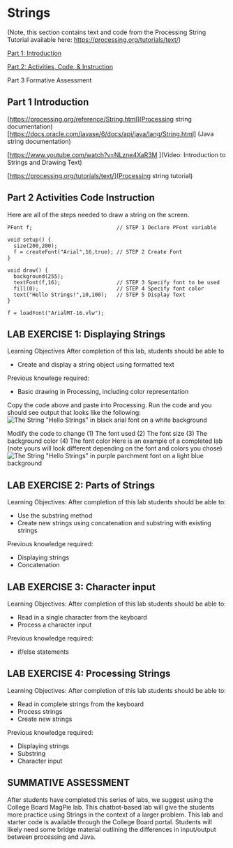 # Strings
(Note, this section contains text and code from the Processing String Tutorial available here: https://processing.org/tutorials/text/)

[Part 1: Introduction](#part-1-introduction)

[Part 2: Activities, Code, & Instruction](#part-2-activities-code-instruction)

Part 3 Formative Assessment

## Part 1 Introduction

[https://processing.org/reference/String.html](Processing string documentation)
[https://docs.oracle.com/javase/6/docs/api/java/lang/String.html] (Java string documentation)

[https://www.youtube.com/watch?v=NLzne4XaR3M ](Video: Introduction to Strings and Drawing Text)

[https://processing.org/tutorials/text/](Processing string tutorial)


## Part 2 Activities Code Instruction

Here are all of the steps needed to draw a string on the screen.

```
PFont f;                           // STEP 1 Declare PFont variable
  
void setup() {
  size(200,200);
  f = createFont("Arial",16,true); // STEP 2 Create Font
}

void draw() {
  background(255);
  textFont(f,16);                  // STEP 3 Specify font to be used
  fill(0);                         // STEP 4 Specify font color 
  text("Hello Strings!",10,100);   // STEP 5 Display Text
}

f = loadFont("ArialMT-16.vlw");
```

## LAB EXERCISE 1: Displaying Strings
Learning Objectives
After completion of this lab, students should be able to
* Create and display a string object using formatted text

Previous knowlege required:
* Basic drawing in Processing, including color representation

Copy the code above and paste into Processing. Run the code and you should see output that looks like the following:
![The String "Hello Strings" in black arial font on a white background](https://github.com/treinartz/APCS.ProcessingResources/blob/gh-pages/chapters/HelloString.png)

Modify the code to change
(1) The font used 
(2) The font size
(3) The background color
(4) The font color
Here is an example of a completed lab (note yours will look different depending on the font and colors you chose)
![The String "Hello Strings" in purple parchment font on a light blue background](https://github.com/treinartz/APCS.ProcessingResources/blob/gh-pages/chapters/HelloString2.png)

## LAB EXERCISE 2: Parts of Strings
Learning Objectives:
After completion of this lab students should be able to:
* Use the substring method 
* Create new strings using concatenation and substring with existing strings

Previous knowledge required: 
* Displaying strings
* Concatenation

## LAB EXERCISE 3: Character input
Learning Objectives:
After completion of this lab students should be able to:
* Read in a single character from the keyboard
* Process a character input

Previous knowledge required: 
* if/else statements

## LAB EXERCISE 4: Processing Strings
Learning Objectives:
After completion of this lab students should be able to:
* Read in complete strings from the keyboard
* Process strings 
* Create new strings 

Previous knowledge required: 
* Displaying strings
* Substring
* Character input

## SUMMATIVE ASSESSMENT
After students have completed this series of labs, we suggest using the College Board MagPie lab. This chatbot-based lab will give the students more practice using Strings in the context of a larger problem. This lab and starter code is available through the College Board portal. Students will likely need some bridge material outlining the differences in input/output between processing and Java. 

